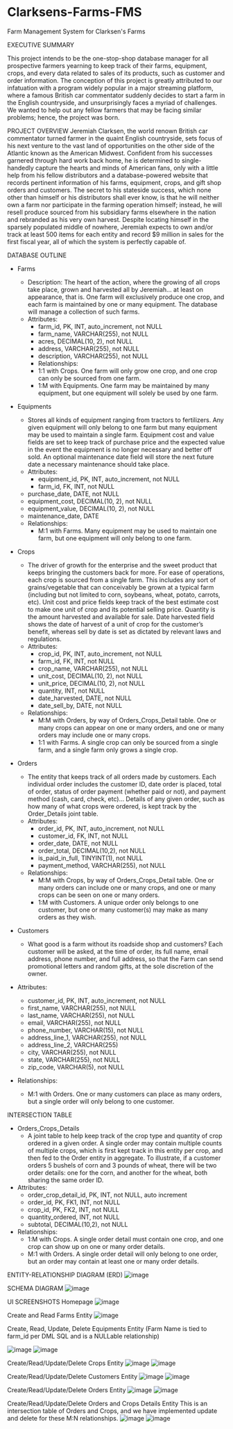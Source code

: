 # Clarksens-Farms-FMS
Farm Management System for Clarksen's Farms

EXECUTIVE SUMMARY

This project intends to be the one-stop-shop database manager for all prospective farmers
yearning to keep track of their farms, equipment, crops, and every data related to sales of its
products, such as customer and order information. The conception of this project is greatly
attributed to our infatuation with a program widely popular in a major streaming platform, where
a famous British car commentator suddenly decides to start a farm in the English countryside,
and unsurprisingly faces a myriad of challenges. We wanted to help out any fellow farmers that
may be facing similar problems; hence, the project was born.

PROJECT OVERVIEW
Jeremiah Clarksen, the world renown British car commentator turned farmer in the quaint
English countryside, sets focus of his next venture to the vast land of opportunities on the other side of the Atlantic known as the American Midwest. Confident from his successes garnered
through hard work back home, he is determined to single-handedly capture the hearts and
minds of American fans, only with a little help from his fellow distributors and a
database-powered website that records pertinent information of his farms, equipment, crops,
and gift shop orders and customers. The secret to his stateside success, which none other than
himself or his distributors shall ever know, is that he will neither own a farm nor participate in the farming operation himself; instead, he will resell produce sourced from his subsidiary farms elsewhere in the nation and rebranded as his very own harvest. Despite locating himself in the sparsely populated middle of nowhere, Jeremiah expects to own and/or track at least 500 items
for each entity and record $9 million in sales for the first fiscal year, all of which the system is perfectly capable of.

DATABASE OUTLINE

- Farms
  - Description: The heart of the action, where the growing of all crops take place,
  grown and harvested all by Jeremiah… at least on appearance, that is. One farm
  will exclusively produce one crop, and each farm is maintained by one or many
  equipment. The database will manage a collection of such farms.
  - Attributes:
    - farm_id, PK, INT, auto_increment, not NULL
    - farm_name, VARCHAR(255), not NULL
    - acres, DECIMAL(10, 2), not NULL
    - address, VARCHAR(255), not NULL
    - description, VARCHAR(255), not NULL
    - Relationships:
    - 1:1 with Crops. One farm will only grow one crop, and one crop can only
    be sourced from one farm.
    - 1:M with Equipments. One farm may be maintained by many equipment,
    but one equipment will solely be used by one farm.
- Equipments
  - Stores all kinds of equipment ranging from tractors to fertilizers. Any given
  equipment will only belong to one farm but many equipment may be used to
  maintain a single farm. Equipment cost and value fields are set to keep track of
  purchase price and the expected value in the event the equipment is no longer
  necessary and better off sold. An optional maintenance date field will store the
  next future date a necessary maintenance should take place.
  - Attributes:
    - equipment_id, PK, INT, auto_increment, not NULL
    - farm_id, FK, INT, not NULL
  - purchase_date, DATE, not NULL
  - equipment_cost, DECIMAL(10, 2), not NULL
  - equipment_value, DECIMAL(10, 2), not NULL
  - maintenance_date, DATE
  - Relationships:
    - M:1 with Farms. Many equipment may be used to maintain one farm, but
      one equipment will only belong to one farm.
      
- Crops
  - The driver of growth for the enterprise and the sweet product that keeps bringing
  the customers back for more. For ease of operations, each crop is sourced from
  a single farm. This includes any sort of grains/vegetable that can conceivably be
  grown at a typical farm (including but not limited to corn, soybeans, wheat,
  potato, carrots, etc). Unit cost and price fields keep track of the best estimate
  cost to make one unit of crop and its potential selling price. Quantity is the
  amount harvested and available for sale. Date harvested field shows the date of
  harvest of a unit of crop for the customer’s benefit, whereas sell by date is set as
  dictated by relevant laws and regulations.
  - Attributes:
    - crop_id, PK, INT, auto_increment, not NULL
    - farm_id, FK, INT, not NULL
    - crop_name, VARCHAR(255), not NULL
    - unit_cost, DECIMAL(10, 2), not NULL
    - unit_price, DECIMAL(10, 2), not NULL
    - quantity, INT, not NULL
    - date_harvested, DATE, not NULL
    - date_sell_by, DATE, not NULL
  - Relationships:
    - M:M with Orders, by way of Orders_Crops_Detail table. One or many
    crops can appear on one or many orders, and one or many orders may
    include one or many crops.
    - 1:1 with Farms. A single crop can only be sourced from a single farm, and
    a single farm only grows a single crop.

- Orders
  - The entity that keeps track of all orders made by customers. Each individual
  order includes the customer ID, date order is placed, total of order, status of order
  payment (whether paid or not), and payment method (cash, card, check, etc)...
  Details of any given order, such as how many of what crops were ordered, is kept
  track by the Order_Details joint table.
  - Attributes:
    - order_id, PK, INT, auto_increment, not NULL
    - customer_id, FK, INT, not NULL
    - order_date, DATE, not NULL
    - order_total, DECIMAL(10,2), not NULL
    - is_paid_in_full, TINYINT(1), not NULL
    - payment_method, VARCHAR(255), not NULL
  - Relationships:
    - M:M with Crops, by way of Orders_Crops_Detail table. One or many
    orders can include one or many crops, and one or many crops can be
    seen on one or many orders.
    - 1:M with Customers. A unique order only belongs to one customer, but
    one or many customer(s) may make as many orders as they wish.

- Customers
  - What good is a farm without its roadside shop and customers? Each customer
  will be asked, at the time of order, its full name, email address, phone number,
  and full address, so that the Farm can send promotional letters and random gifts,
  at the sole discretion of the owner.
- Attributes:
  - customer_id, PK, INT, auto_increment, not NULL
  - first_name, VARCHAR(255), not NULL
  - last_name, VARCHAR(255), not NULL
  - email, VARCHAR(255), not NULL
  - phone_number, VARCHAR(15), not NULL
  - address_line_1, VARCHAR(255), not NULL
  - address_line_2, VARCHAR(255)
  - city, VARCHAR(255), not NULL
  - state, VARCHAR(255), not NULL
  - zip_code, VARCHAR(5), not NULL
- Relationships:
  - M:1 with Orders. One or many customers can place as many orders, but
  a single order will only belong to one customer.

INTERSECTION TABLE
- Orders_Crops_Details
  - A joint table to help keep track of the crop type and quantity of crop ordered in a
  given order. A single order may contain multiple counts of multiple crops, which is
  first kept track in this entity per crop, and then fed to the Order entity in
  aggregate. To illustrate, if a customer orders 5 bushels of corn and 3 pounds of
  wheat, there will be two order details: one for the corn, and another for the wheat,
  both sharing the same order ID.
- Attributes:
  - order_crop_detail_id, PK, INT, not NULL, auto increment
  - order_id, PK, FK1, INT, not NULL
  - crop_id, PK, FK2, INT, not NULL
  - quantity_ordered, INT, not NULL
  - subtotal, DECIMAL(10,2), not NULL
- Relationships:
  - 1:M with Crops. A single order detail must contain one crop, and one crop
  can show up on one or many order details.
  - M:1 with Orders. A single order detail will only belong to one order, but an
  order may contain at least one or many order details.

ENTITY-RELATIONSHIP DIAGRAM (ERD)
  ![image](https://github.com/librepax/Clarksens-Farms-FMS/assets/114368114/50c5f88a-feff-4733-ba02-7ad52369bfbc)
  
SCHEMA DIAGRAM
![image](https://github.com/librepax/Clarksens-Farms-FMS/assets/114368114/e8ac914b-f8c7-4dfe-8cb1-d7d7960f9ee4)

UI SCREENSHOTS
Homepage
![image](https://github.com/librepax/Clarksens-Farms-FMS/assets/114368114/69b20194-baab-4ddf-b532-8fba8986fc82)

Create and Read Farms Entity
![image](https://github.com/librepax/Clarksens-Farms-FMS/assets/114368114/614ab19d-0515-49dc-8e26-e0ec4cb86af7)

Create, Read, Update, Delete Equipments Entity
(Farm Name is tied to farm_id per DML SQL and is a NULLable relationship)

![image](https://github.com/librepax/Clarksens-Farms-FMS/assets/114368114/0eea92b6-9516-46e5-bf41-a6dac4314690)
![image](https://github.com/librepax/Clarksens-Farms-FMS/assets/114368114/7d1c754a-8f42-45b8-8cfe-5f53e0bc01fc)

Create/Read/Update/Delete Crops Entity
![image](https://github.com/librepax/Clarksens-Farms-FMS/assets/114368114/acab5a61-d5d1-4eb8-826f-08b2c19fbad7)
![image](https://github.com/librepax/Clarksens-Farms-FMS/assets/114368114/f5401c6e-4875-46e0-8265-c982581066f5)

Create/Read/Update/Delete Customers Entity
![image](https://github.com/librepax/Clarksens-Farms-FMS/assets/114368114/349503c0-6a89-46e8-b976-a6871eb426e0)
![image](https://github.com/librepax/Clarksens-Farms-FMS/assets/114368114/051b528c-cbde-4647-af7e-ee5458ab6597)

Create/Read/Update/Delete Orders Entity
![image](https://github.com/librepax/Clarksens-Farms-FMS/assets/114368114/7d88ba71-8d0d-440d-bc13-26e05f23400b)
![image](https://github.com/librepax/Clarksens-Farms-FMS/assets/114368114/38b32f1d-237c-40bf-a3fe-9c2daba228e7)

Create/Read/Update/Delete Orders and Crops Details Entity
This is an intersection table of Orders and Crops, and we have implemented update and delete
for these M:N relationships.
![image](https://github.com/librepax/Clarksens-Farms-FMS/assets/114368114/00aba1b5-0c27-45d8-82da-3ee0da011ce6)
![image](https://github.com/librepax/Clarksens-Farms-FMS/assets/114368114/f80f2265-e25b-479e-8f73-02f79f3be501)
